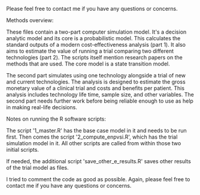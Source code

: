 Please feel free to contact me if you have any questions or concerns.

Methods overview:

These files contain a two-part computer simulation model.
It's a decision analytic model and its core is a probabilistic model. This calculates the standard outputs of a modern cost-effectiveness analysis (part 1). It also aims to estimate the value of running a trial comparing two different technologies (part 2). The scripts itself mention research papers on the methods that are used. The core model is a state transition model. 

The second part simulates using one technology alongside a trial of new and current technologies. 
The analysis is designed to estimate the gross monetary value of a clinical trial and costs and benefits per patient. This analysis includes technology life time, sample size, and other variables. The second part needs further work before being reliable enough to use as help in making real-life decisions.


Notes on running the R software scripts:

The script '1_master.R' has the base case model in it and needs to be run first. 
Then comes the script '2_compute_enpvsi.R', which has the trial simulation model in it. 
All other scripts are called from within those two initial scripts. 

If needed, the additional script 'save_other_e_results.R' saves other results of the trial model as files.

I tried to comment the code as good as possible. 
Again, please feel free to contact me if you have any questions or concerns.
